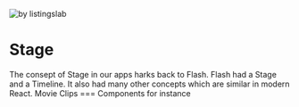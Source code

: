 ![by listingslab](https://listingslab.com/public/png/byListingslab.png)

# Stage

The consept of Stage in our apps harks back to Flash. Flash had a Stage and a Timeline. It also had many other concepts which are similar in modern React. Movie Clips === Components for instance